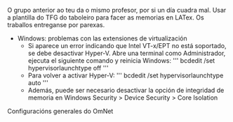 O grupo anterior ao teu da o mismo profesor, por si un día cuadra mal.
Usar a plantilla do TFG  do taboleiro para facer as memorias en LATex.
Os traballos entreganse por parexas.

- Windows: problemas con las extensiones de virtualización
  - Si aparece un error indicando que Intel VT-x/EPT no está soportado, se debe desactivar Hyper-V.
  Abre una terminal como Administrador, ejecuta el siguiente comando y reinicia Windows:
  '''
  bcdedit /set hypervisorlaunchtype off
  '''
  - Para volver a activar Hyper-V:
  '''
  bcdedit /set hypervisorlaunchtype auto
  '''
  - Además, puede ser necesario desactivar la opción de integridad de memoria en Windows Security > Device Security > Core Isolation

Configuracións generales do OmNet
